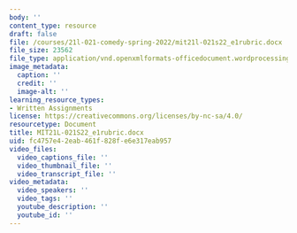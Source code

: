 ```yaml
---
body: ''
content_type: resource
draft: false
file: /courses/21l-021-comedy-spring-2022/mit21l-021s22_e1rubric.docx
file_size: 23562
file_type: application/vnd.openxmlformats-officedocument.wordprocessingml.document
image_metadata:
  caption: ''
  credit: ''
  image-alt: ''
learning_resource_types:
- Written Assignments
license: https://creativecommons.org/licenses/by-nc-sa/4.0/
resourcetype: Document
title: MIT21L-021S22_e1rubric.docx
uid: fc4757e4-2eab-461f-828f-e6e317eab957
video_files:
  video_captions_file: ''
  video_thumbnail_file: ''
  video_transcript_file: ''
video_metadata:
  video_speakers: ''
  video_tags: ''
  youtube_description: ''
  youtube_id: ''
---
```

